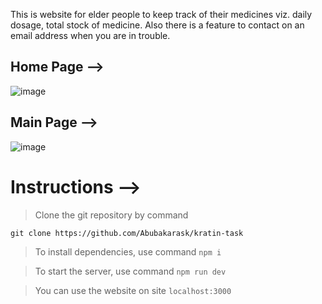 This is website for elder people to keep track of their medicines viz. daily dosage, total stock of medicine.
Also there is a feature to contact on an email address when you are in trouble.


## Home Page -->
![image](https://user-images.githubusercontent.com/57427399/206902133-86734d02-8d29-4aff-a507-6cad3c988705.png)

## Main Page --> 
![image](https://user-images.githubusercontent.com/57427399/206902403-e92acef4-744e-4284-a36a-c02f4fb6c09e.png)

# Instructions -->
> Clone the git repository by command

```git clone https://github.com/Abubakarask/kratin-task```

> To install dependencies, use command
```npm i```

> To start the server, use command
```npm run dev```

> You can use the website on site 
```localhost:3000```

